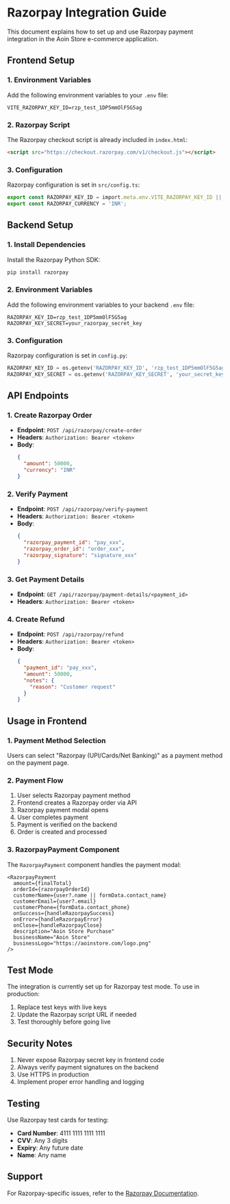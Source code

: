 # Razorpay Integration Guide

This document explains how to set up and use Razorpay payment integration in the Aoin Store e-commerce application.

## Frontend Setup

### 1. Environment Variables
Add the following environment variables to your `.env` file:

```env
VITE_RAZORPAY_KEY_ID=rzp_test_1DP5mmOlF5G5ag
```

### 2. Razorpay Script
The Razorpay checkout script is already included in `index.html`:
```html
<script src="https://checkout.razorpay.com/v1/checkout.js"></script>
```

### 3. Configuration
Razorpay configuration is set in `src/config.ts`:
```typescript
export const RAZORPAY_KEY_ID = import.meta.env.VITE_RAZORPAY_KEY_ID || 'rzp_test_1DP5mmOlF5G5ag';
export const RAZORPAY_CURRENCY = 'INR';
```

## Backend Setup

### 1. Install Dependencies
Install the Razorpay Python SDK:
```bash
pip install razorpay
```

### 2. Environment Variables
Add the following environment variables to your backend `.env` file:

```env
RAZORPAY_KEY_ID=rzp_test_1DP5mmOlF5G5ag
RAZORPAY_KEY_SECRET=your_razorpay_secret_key
```

### 3. Configuration
Razorpay configuration is set in `config.py`:
```python
RAZORPAY_KEY_ID = os.getenv('RAZORPAY_KEY_ID', 'rzp_test_1DP5mmOlF5G5ag')
RAZORPAY_KEY_SECRET = os.getenv('RAZORPAY_KEY_SECRET', 'your_secret_key')
```

## API Endpoints

### 1. Create Razorpay Order
- **Endpoint**: `POST /api/razorpay/create-order`
- **Headers**: `Authorization: Bearer <token>`
- **Body**:
  ```json
  {
    "amount": 50000,
    "currency": "INR"
  }
  ```

### 2. Verify Payment
- **Endpoint**: `POST /api/razorpay/verify-payment`
- **Headers**: `Authorization: Bearer <token>`
- **Body**:
  ```json
  {
    "razorpay_payment_id": "pay_xxx",
    "razorpay_order_id": "order_xxx",
    "razorpay_signature": "signature_xxx"
  }
  ```

### 3. Get Payment Details
- **Endpoint**: `GET /api/razorpay/payment-details/<payment_id>`
- **Headers**: `Authorization: Bearer <token>`

### 4. Create Refund
- **Endpoint**: `POST /api/razorpay/refund`
- **Headers**: `Authorization: Bearer <token>`
- **Body**:
  ```json
  {
    "payment_id": "pay_xxx",
    "amount": 50000,
    "notes": {
      "reason": "Customer request"
    }
  }
  ```

## Usage in Frontend

### 1. Payment Method Selection
Users can select "Razorpay (UPI/Cards/Net Banking)" as a payment method on the payment page.

### 2. Payment Flow
1. User selects Razorpay payment method
2. Frontend creates a Razorpay order via API
3. Razorpay payment modal opens
4. User completes payment
5. Payment is verified on the backend
6. Order is created and processed

### 3. RazorpayPayment Component
The `RazorpayPayment` component handles the payment modal:
```tsx
<RazorpayPayment
  amount={finalTotal}
  orderId={razorpayOrderId}
  customerName={user?.name || formData.contact_name}
  customerEmail={user?.email}
  customerPhone={formData.contact_phone}
  onSuccess={handleRazorpaySuccess}
  onError={handleRazorpayError}
  onClose={handleRazorpayClose}
  description="Aoin Store Purchase"
  businessName="Aoin Store"
  businessLogo="https://aoinstore.com/logo.png"
/>
```

## Test Mode

The integration is currently set up for Razorpay test mode. To use in production:

1. Replace test keys with live keys
2. Update the Razorpay script URL if needed
3. Test thoroughly before going live

## Security Notes

1. Never expose Razorpay secret key in frontend code
2. Always verify payment signatures on the backend
3. Use HTTPS in production
4. Implement proper error handling and logging

## Testing

Use Razorpay test cards for testing:
- **Card Number**: 4111 1111 1111 1111
- **CVV**: Any 3 digits
- **Expiry**: Any future date
- **Name**: Any name

## Support

For Razorpay-specific issues, refer to the [Razorpay Documentation](https://razorpay.com/docs/).
